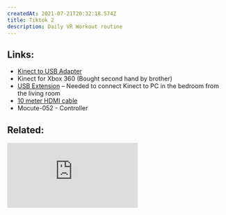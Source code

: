 ```yaml
---
createdAt: 2021-07-21T20:32:18.574Z
title: Tiktok 2
description: Daily VR Workout routine
---
```

## Links:

* [Kinect to USB Adapter ](https://shopee.ph/product/116320873/1824547498?smtt=0.89058394-1628183851.9)
* Kinect for Xbox 360 (Bought second hand by brother)
* [USB Extension](https://shopee.ph/product/135119713/2546874301?smtt=0.89058394-1628184106.5) – Needed to connect Kinect to PC in the bedroom from the living room
* [10 meter HDMI cable](https://shopee.ph/product/92372854/1954164035?smtt=0.89058394-1628184194.5)
* Mocute-052 - Controller

## Related:

<iframe src="https://www.youtube.com/embed/SjEXnLf8wWk" title="YouTube video player" frameborder="0" allow="accelerometer; autoplay; clipboard-write; encrypted-media; gyroscope; picture-in-picture" allowfullscreen></iframe>